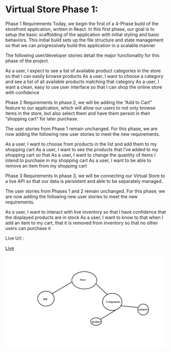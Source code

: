 # Virtual Store Phase 1:

Phase 1 Requirements
Today, we begin the first of a 4-Phase build of the storefront application, written in React. In this first phase, our goal is to setup the basic scaffolding of the application with initial styling and basic behaviors. This initial build sets up the file structure and state management so that we can progressively build this application in a scalable manner

The following user/developer stories detail the major functionality for this phase of the project.

As a user, I expect to see a list of available product categories in the store so that I can easily browse products
As a user, I want to choose a category and see a list of all available products matching that category
As a user, I want a clean, easy to use user interface so that I can shop the online store with confidence

Phase 2 Requirements
In phase 2, we will be adding the “Add to Cart” feature to our application, which will allow our users to not only browse items in the store, but also select them and have them persist in their “shopping cart” for later purchase.

The user stories from Phase 1 remain unchanged. For this phase, we are now adding the following new user stories to meet the new requirements.

As a user, I want to choose from products in the list and add them to my shopping cart
As a user, I want to see the products that I’ve added to my shopping cart so that
As a user, I want to change the quantity of items I intend to purchase in my shopping cart
As a user, I want to be able to remove an item from my shopping cart 

Phase 3 Requirements
In phase 3, we will be connecting our Virtual Store to a live API so that our data is persistent and able to be separately managed.

The user stories from Phases 1 and 2 remain unchanged. For this phase, we are now adding the following new user stories to meet the new requirements.

As a user, I want to interact with live inventory so that I have confidence that the displayed products are in stock
As a user, I want to know to that when I add an item to my cart, that it is removed from inventory so that no other users can purchase it

Live Url :

[Live](https://azzamstore.netlify.app/)

![](./src/assets/lab36.png)
